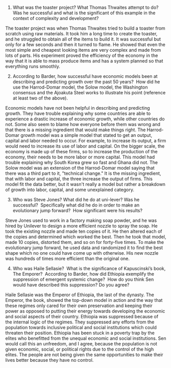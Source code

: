1. What was the toaster project? What Thomas Thwaites attempt to do? Was he successful and what is the significant of this example in the context of complexity and development?

The toaster project was when Thomas Thwaites tried to build a toaster from scratch using raw materials. It took him a long time to create the toaster, and he struggled to obtain all of the items to build it. It was successful but only for a few seconds and then it turned to flame. He showed that even the most simple and cheapest looking items are very complex and made from lots of parts. His experiment proved the efficiency of the economy in the way that it is able to mass produce items and has a system planned so that everything runs smoothly.

2. According to Barder, how successful have economic models been at describing and predicting growth over the past 50 years?  How did he use the Harrod-Domar model, the Solow model, the Washington consensus and the Ajoakuta Steel works to illustrate his point (reference at least two of the above).

Economic models have not been helpful in describing and predicting growth. They have trouble explaining why some countries are able to experience a drastic increase of economic growth, while other countries do not. Some also seem to blame how everyone before them was wrong and that there is a missing ingredient that would make things right. The Harrod-Domar growth model was a simple model that stated to get an output, capital and labor needed to occur. For example, to increase its output, a firm would need to increase its use of labor and capital. On the bigger scale, the economy is made up of these firms, so to increase the production of the economy, their needs to be more labor or more capital. This model had trouble explaining why South Korea grew so fast and Ghana did not. The Solow model was an extension of the Harrod-Domar model saying that there was a third part to it, "technical change." It is the missing ingredient, that with labor and capital, the three increase the output of firms. This model fit the data better, but it wasn't really a model but rather a breakdown of growth into labor, capital, and some unexplained category.

3. Who was Steve Jones? What did he do at uni-lever? Was he successful?  Specifically what did he do in order to make an evolutionary jump forward?  How significant were his results?

Steve Jones used to work in a factory making soap powder, and he was hired by Unilever to design a more efficient nozzle to spray the soap. He took the existing nozzle and made ten copies of it. He then altered each of the copies and determined which worked the best. Then he took that model, made 10 copies, distorted them, and so on for forty-five times. To make the evolutionary jump forward, he used data and randomized it to find the best shape which no one could have come up with otherwise. His new nozzle was hundreds of times more efficient than the original one. 

4. Who was Haile Sellasie?  What is the significance of Kapuscinski’s book, The Emporer?  According to Barder, how did Ethiopia exemplify the suppression of emergent systemic change?  How do you think Sen would have described this suppression? Do you agree?

Haile Sellasie was the Emperor of Ethiopia, the last of the dynasty. The Emperor, the book, showed the top-down model in action and the way that these regimes only cared for their own preservation and keeping their power as opposed to putting their energy towards developing the economic and social aspects of their country. Ethiopia was suppressed because of the internal logic of the regimes. They suppressed any efforts from the population towards inclusive political and social institutions which could threaten their position. Ethiopia has been stuck in a poverty trap by the elites who benefitted from the unequal economic and social institutions. Sen would call this an unfreedom, and I agree, because the population is not given economic, social, or political rights due to the control of the high elites. The people are not being given the same opportunities to make their lives better because they have no control.
